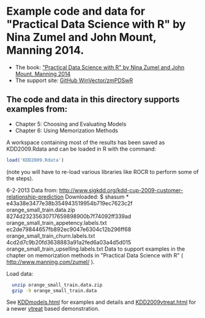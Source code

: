 

# Example code and data for "Practical Data Science with R" by Nina Zumel and John Mount, Manning 2014.


 * The book: ["Practical Data Science with R" by Nina Zumel and John Mount, Manning 2014](http://www.manning.com/zumel/)
 * The support site: [GitHub WinVector/zmPDSwR](https://github.com/WinVector/zmPDSwR)


## The code and data in this directory supports examples from:
 * Chapter 5: Choosing and Evaluating Models
 * Chapter 6: Using Memorization Methods


A workspace containing most of the results has been saved as KDD2009.Rdata and can be loaded in R with the command:
```R
load('KDD2009.Rdata')
```
(note you will have to re-load various libraries like ROCR to perform some of the steps).


6-2-2013
Data from: http://www.sigkdd.org/kdd-cup-2009-customer-relationship-prediction
Downloaded:
$ shasum *
	e43a38e3477e38b354943519954b719ec7623c2f  orange_small_train.data.zip
	8274d23235630717659898900b7f74092ff339ad  orange_small_train_appetency.labels.txt
	ec2de79844657fb892ec9047e6304c12b296ff68  orange_small_train_churn.labels.txt
	4cd2d7c9b20fd3638883a91a2fed6a03a4d5d015  orange_small_train_upselling.labels.txt
Data to support examples in the chapter on memorization methods in "Practical Data Science with R" ( http://www.manning.com/zumel/ ).

Load data:
```bash
  unzip orange_small_train.data.zip
  gzip -9 orange_small_train.data
```

See [KDDmodels.html](KDDmodels.html) for examples and details and [KDD2009vtreat.html](KDD2009vtreat.html) for a newer [vtreat](http://www.win-vector.com/blog/2014/08/vtreat-designing-a-package-for-variable-treatment/) based demonstration.

